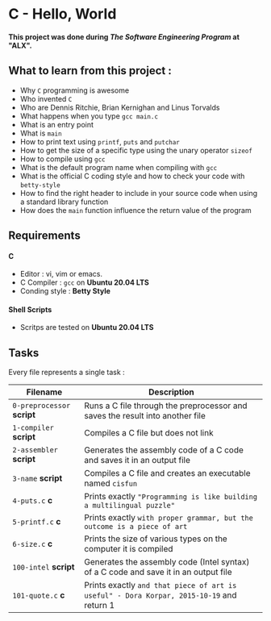# C - Hello, World
#### This project was done during ***The Software Engineering Program*** at "ALX".

## What to learn from this project :
+ Why `C` programming is awesome
+ Who invented `C`
+ Who are Dennis Ritchie, Brian Kernighan and Linus Torvalds
+ What happens when you type `gcc main.c`
+ What is an entry point
+ What is `main`
+ How to print text using `printf`, `puts` and `putchar`
+ How to get the size of a specific type using the unary operator `sizeof`
+ How to compile using `gcc`
+ What is the default program name when compiling with `gcc`
+ What is the official C coding style and how to check your code with `betty-style`
+ How to find the right header to include in your source code when using a standard library function
+ How does the `main` function influence the return value of the program

## Requirements
#### C
+ Editor : vi, vim or emacs.
+ C Compiler : `gcc` on **Ubuntu 20.04 LTS**
+ Conding style : **Betty Style**

#### Shell Scripts
+ Scritps are tested on **Ubuntu 20.04 LTS**

## Tasks
Every file represents a single task :

| Filename | Description |
| -------- | ----------- |
| `0-preprocessor` **script** | Runs a C file through the preprocessor and saves the result into another file |
| `1-compiler` **script** | Compiles a C file but does not link |
| `2-assembler` **script** | Generates the assembly code of a C code and saves it in an output file |
| `3-name` **script** | Compiles a C file and creates an executable named `cisfun` |
| `4-puts.c` **c** | Prints exactly `"Programming is like building a multilingual puzzle"` |
| `5-printf.c` **c** | Prints exactly `with proper grammar, but the outcome is a piece of art` |
| `6-size.c` **c** | Prints the size of various types on the computer it is compiled |
| `100-intel` **script** | Generates the assembly code (Intel syntax) of a C code and save it in an output file |
| `101-quote.c` **c** | Prints exactly `and that piece of art is useful" - Dora Korpar, 2015-10-19` and return 1 |
